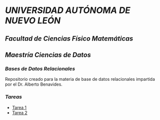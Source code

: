 # *UNIVERSIDAD AUTÓNOMA DE NUEVO LEÓN*
## *Facultad de Ciencias Físico Matemáticas*

## _*Maestría Ciencias de Datos*_

### *Bases de Datos Relacionales*

Repositorio creado para la materia de base de datos relacionales impartida por el Dr. Alberto Benavides.

### *Tareas*

- [Tarea 1](/Tarea%201/Tarea1_BDR.md)
- [Tarea 2](/Tarea%202/Tarea2_BDR.md)
